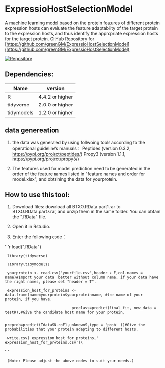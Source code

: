 # ExpressioHostSelectionModel
A machine learning model based on the protein features of different protein expression hosts can evaluate the feature adaptability of the target protein to the expression hosts, and thus identify the appropriate expression hosts for the target protein.
GitHub Repository for [https://github.com/greenGM/ExpressioHostSelectionModel](https://github.com/greenGM/ExpressioHostSelectionModel)

[![Repository](https://img.shields.io/badge/View%20on-GitHub-blue.svg)](https://github.com/greenGM/ExpressioHostSelectionModel)

## Dependencies:
  |     Name      | version            |
  | ------------- | ------------------ |
  | R             | 4.4.2 or higher    |
  | tidyverse     | 2.0.0 or higher    |
  | tidymodels    | 1.2.0 or higher    |


## data genereation 

1. the data was generated by using follwoing tools according to the operational guideline’s manuals：
         Peptides (version 0.3.2, https://pypi.org/project/peptides/) 
         Propy3 (version 1.1.1, https://pypi.org/project/propy3/)

2. The features used for model prediction need to be generated in the order of the feature names listed in "feature names and order for model.xlsx", and obtaining the data for yourprotein.
   

## How to use this tool:


1. Download files: download all BTXO.RData.part1.rar to BTXO.RData.part7.rar, and unzip them in the same folder. You can obtain the ".RData" file.

2. Open it in Rstudio.

3. Enter the following code：
   
'''r
     load(".RData")
  
     library(tidyverse)
  
     library(tidymodels)
  
     yourprotein <- read.csv("yourfile.csv",header = F,col.names = name)#Import your data; better without column name, if your data have the right names, please set "header = T".
    
     expression_host_for_proteins <- data.frame(name=yourprotein$yourproteinname, #the name of your protein, if you have.
   
                                  preclass=predict(final_fit, new_data = testR),#Give the candidate host name for your protein.
   
                                  preprob=predict(TdataSW.roF1,unknownS,type = 'prob' ))#Give the probabilities that your protein adapting to different hosts.
                                  
     write.csv( expression_host_for_proteins,' expression_host_for_proteins.csv')\
'''   

     (Note: Please adjust the above codes to suit your needs.)
